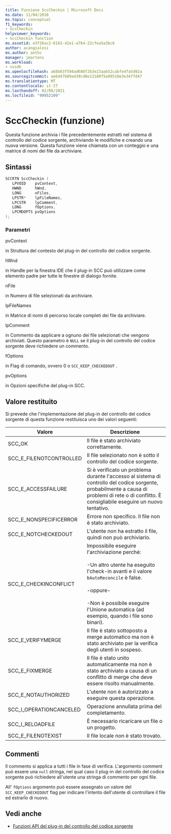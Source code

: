 ```yaml
---
title: Funzione SccCheckin | Microsoft Docs
ms.date: 11/04/2016
ms.topic: conceptual
f1_keywords:
- SccCheckin
helpviewer_keywords:
- SccCheckin function
ms.assetid: e3f26ac2-6163-42e1-a764-22cfea5a3bc6
author: acangialosi
ms.author: anthc
manager: jmartens
ms.workload:
- vssdk
ms.openlocfilehash: a68b03f594ad686f2b3e23aab52cabfe4fa5d92a
ms.sourcegitcommit: ae6d47b09a439cd0e13180f5e89510e3e347fd47
ms.translationtype: MT
ms.contentlocale: it-IT
ms.lasthandoff: 02/08/2021
ms.locfileid: "99952109"
---
```

# <a name="scccheckin-function"></a>SccCheckin (funzione)
Questa funzione archivia i file precedentemente estratti nel sistema di controllo del codice sorgente, archiviando le modifiche e creando una nuova versione. Questa funzione viene chiamata con un conteggio e una matrice di nomi dei file da archiviare.

## <a name="syntax"></a>Sintassi

```cpp
SCCRTN SccCheckin (
   LPVOID    pvContext,
   HWND      hWnd,
   LONG      nFiles,
   LPSTR*    lpFileNames,
   LPCSTR    lpComment,
   LONG      fOptions,
   LPCMDOPTS pvOptions
);
```

### <a name="parameters"></a>Parametri
 pvContext

in Struttura del contesto del plug-in del controllo del codice sorgente.

 hWnd

in Handle per la finestra IDE che il plug-in SCC può utilizzare come elemento padre per tutte le finestre di dialogo fornite.

 nFile

in Numero di file selezionati da archiviare.

 lpFileNames

in Matrice di nomi di percorso locale completi dei file da archiviare.

 lpComment

in Commento da applicare a ognuno dei file selezionati che vengono archiviati. Questo parametro è `NULL` se il plug-in del controllo del codice sorgente deve richiedere un commento.

 fOptions

in Flag di comando, ovvero 0 o `SCC_KEEP_CHECKEDOUT` .

 pvOptions

in Opzioni specifiche del plug-in SCC.

## <a name="return-value"></a>Valore restituito
 Si prevede che l'implementazione del plug-in del controllo del codice sorgente di questa funzione restituisca uno dei valori seguenti:

|Valore|Descrizione|
|-----------|-----------------|
|SCC_OK|Il file è stato archiviato correttamente.|
|SCC_E_FILENOTCONTROLLED|Il file selezionato non è sotto il controllo del codice sorgente.|
|SCC_E_ACCESSFAILURE|Si è verificato un problema durante l'accesso al sistema di controllo del codice sorgente, probabilmente a causa di problemi di rete o di conflitto. È consigliabile eseguire un nuovo tentativo.|
|SCC_E_NONSPECIFICERROR|Errore non specifico. Il file non è stato archiviato.|
|SCC_E_NOTCHECKEDOUT|L'utente non ha estratto il file, quindi non può archiviarlo.|
|SCC_E_CHECKINCONFLICT|Impossibile eseguire l'archiviazione perché:<br /><br /> -Un altro utente ha eseguito l'check-in avanti e il valore `bAutoReconcile` è false.<br /><br /> -oppure-<br /><br /> -Non è possibile eseguire l'Unione automatica (ad esempio, quando i file sono binari).|
|SCC_E_VERIFYMERGE|Il file è stato sottoposto a merge automatico ma non è stato archiviato per la verifica degli utenti in sospeso.|
|SCC_E_FIXMERGE|Il file è stato unito automaticamente ma non è stato archiviato a causa di un conflitto di merge che deve essere risolto manualmente.|
|SCC_E_NOTAUTHORIZED|L'utente non è autorizzato a eseguire questa operazione.|
|SCC_I_OPERATIONCANCELED|Operazione annullata prima del completamento.|
|SCC_I_RELOADFILE|È necessario ricaricare un file o un progetto.|
|SCC_E_FILENOTEXIST|Il file locale non è stato trovato.|

## <a name="remarks"></a>Commenti
 Il commento si applica a tutti i file in fase di verifica. L'argomento comment può essere una `null` stringa, nel qual caso il plug-in del controllo del codice sorgente può richiedere all'utente una stringa di commento per ogni file.

 All' `fOptions` argomento può essere assegnato un valore del `SCC_KEEP_CHECKEDOUT` flag per indicare l'intento dell'utente di controllare il file ed estrarlo di nuovo.

## <a name="see-also"></a>Vedi anche
- [Funzioni API del plug-in del controllo del codice sorgente](../extensibility/source-control-plug-in-api-functions.md)
